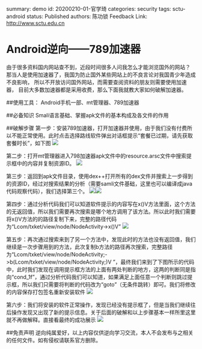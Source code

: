 summary: demo
id: 20200210-01-官学琦
categories: security
tags: sctu-android
status: Published 
authors: 陈功锁
Feedback Link: http://www.sctu.edu.cn
# Android逆向——789加速器

由于很多资料国内网站查不到，近段时间很多人问我怎么才能浏览国外的网站？
那当人是使用加速器了，我国为防止国外某些网站上的不良言论对我国青少年造成不良影响，
所以不开放访问国外网站，而需要查阅资料的朋友则需要使用加速器，
目前大多数加速器都是采用收费，那么下面我就教大家如何破解加速器。

##使用工具：
Android手机一部、mt管理器、789加速器

##必备知识
Smali语言基础、掌握apk文件的基本构成及各文件的作用

##破解步骤
第一步：安装789加速器，打开加速器并使用，由于我们没有付费所以不能正常使用。此时点击选择路线软件弹出对话框提示“套餐已过期，请先获取套餐时长”，如下图
![](assets/20200210-01-官学琦-01.jpg)

第二步：打开mt管理器进入798加速器apk文件中的resource.arsc文件中搜索提示框中的内容并复制资源ID。
![](assets/20200210-01-官学琦-02.jpg)

第三步：返回到apk文件目录，使用dex++打开所有的dex文件并搜索上一步得到的资源ID，经过对搜索结果的分析（需要samli文件基础，这里也可以编译成java代码观察代码），我们选择第三个。
![](assets/20200210-01-官学琦-03.jpg)![](assets/20200210-01-官学琦-04.jpg)

第四步：通过分析代码我们可以知道软件提示的内容写在x()V方法里面，这个方法的无返回值，所以我们需要再次搜索是哪个地方调用了该方法。所以此时我们需要将x()V方法的的路径复制下来，完整的路径代码为“Lcom/txket/view/node/NodeActivity->x()V”
![](assets/20200210-01-官学琦-05.jpg)

第五步：再次通过搜索来到了另一个方法中，发现此时的方法也没有返回值，我们继续是一次步骤用到的方法，此次复制b方法的路径再次搜索，完整路径为“Lcom/txket/view/node/NodeActivity;->b(Lcom/txket/view/node/NodeActivity;)V ”，最终我们来到了下图所示的代码中，此时我们发现在调用提示框方法的上面有两处判断的地方，这两的判断同是指向“cond_1f”，通过分析代码我们可以知道，如果满足上面任意一个判断则跳过提示框，所以我们只需要将判断的代码改为“goto”（无条件跳转）即可。我们将修改的内容保存打包签名重新安装软件
![](assets/20200210-01-官学琦-06.jpg)

第六步：我们将安装的软件正常操作，发现已经没有提示框了，但是当我们继续往后操作发现又出现了新的提示信息。关于后面的破解和以上步骤基本一样所里这里就不再做解释。直接看最终的成功展示
![](assets/20200210-01-官学琦-07.jpg)

##免责声明
逆向纯属爱好，以上内容仅供逆向学习交流，本人不会发布与之相关的任何文件。如有侵权请联系官方删除。




